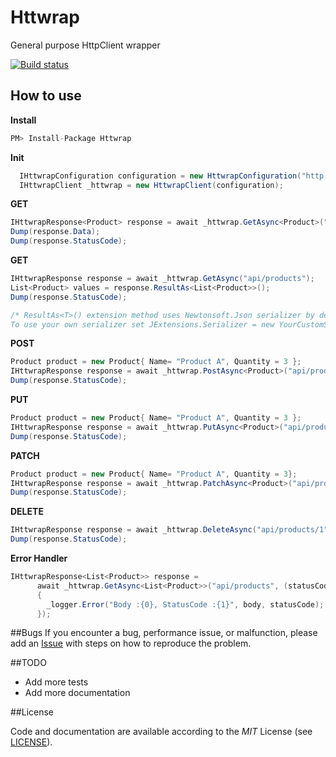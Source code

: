 # Httwrap
General purpose HttpClient wrapper

[![Build status](https://ci.appveyor.com/api/projects/status/vyg8a2lsw1jf9nki?svg=true)](https://ci.appveyor.com/project/ziyasal/httwrap)

## How to use  

**Install**  
```cs
PM> Install-Package Httwrap
```
**Init**  
```csharp
  IHttwrapConfiguration configuration = new HttwrapConfiguration("http://localhost:9000/");
  IHttwrapClient _httwrap = new HttwrapClient(configuration);
```

**GET**  
```csharp
IHttwrapResponse<Product> response = await _httwrap.GetAsync<Product>("api/products/1");
Dump(response.Data);
Dump(response.StatusCode);
```

**GET**  
```csharp
IHttwrapResponse response = await _httwrap.GetAsync("api/products");
List<Product> values = response.ResultAs<List<Product>>();
Dump(response.StatusCode);

/* ResultAs<T>() extension method uses Newtonsoft.Json serializer by default.  
To use your own serializer set JExtensions.Serializer = new YourCustomSerializerImpl();*/
```

**POST**  
```csharp
Product product = new Product{ Name= "Product A", Quantity = 3 };
IHttwrapResponse response = await _httwrap.PostAsync<Product>("api/products",product);
Dump(response.StatusCode);
```

**PUT**  
```csharp
Product product = new Product{ Name= "Product A", Quantity = 3 };
IHttwrapResponse response = await _httwrap.PutAsync<Product>("api/products/1",product);
Dump(response.StatusCode);
```

**PATCH**  
```csharp
Product product = new Product{ Name= "Product A", Quantity = 3};
IHttwrapResponse response = await _httwrap.PatchAsync<Product>("api/products/1",product);
Dump(response.StatusCode);
```

**DELETE**  
```csharp
IHttwrapResponse response = await _httwrap.DeleteAsync("api/products/1");
Dump(response.StatusCode);
```


**Error Handler**  
```csharp
IHttwrapResponse<List<Product>> response = 
      await _httwrap.GetAsync<List<Product>>("api/products", (statusCode, body) =>
      {
        _logger.Error("Body :{0}, StatusCode :{1}", body, statusCode);
      });
```

##Bugs
If you encounter a bug, performance issue, or malfunction, please add an [Issue](https://github.com/ziyasal/Httwrap/issues) with steps on how to reproduce the problem.

##TODO
- Add more tests
- Add more documentation

##License

Code and documentation are available according to the *MIT* License (see [LICENSE](https://github.com/ziyasal/Httwrap/blob/master/LICENSE)).
